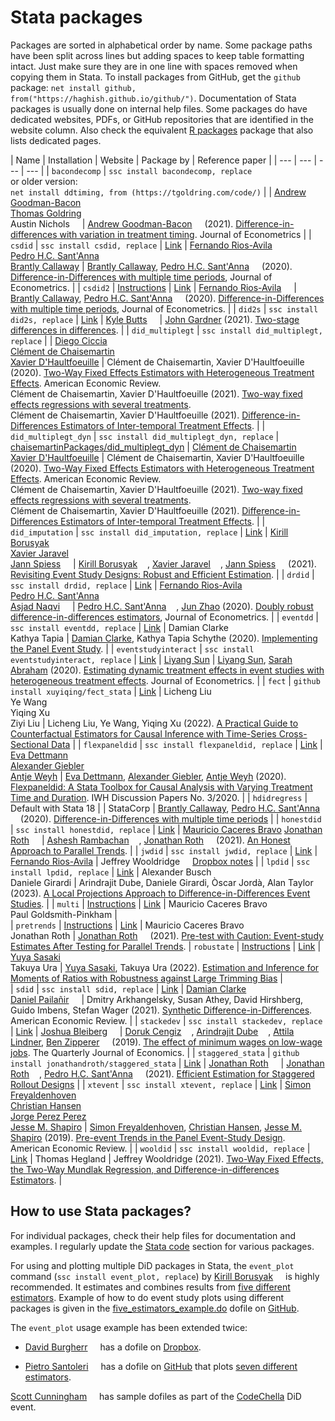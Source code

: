 <!--
---
layout: default
title: Stata packages
image: "../../../assets/images/DiD.png"
nav_order: 2
---
-->

# Stata packages

Packages are sorted in alphabetical order by name. Some package paths have been split across lines but adding spaces to keep table formatting intact. Just make sure they are in one line with spaces removed when copying them in Stata. To install packages from GitHub, get the `github` package: `net install github, from("https://haghish.github.io/github/")`. Documentation of Stata packages is usually done on internal help files. Some packages do have dedicated websites, PDFs, or GitHub repositories that are identified in the website column. Also check the equivalent [R packages](https://asjadnaqvi.github.io/DiD/docs/02_R/) package that also lists dedicated pages.

| Name | Installation | Website |   Package by | Reference paper |
| --- | --- | --- |   --- |
| `bacondecomp` | `ssc install bacondecomp, replace` <br> or older version: <br> `net install ddtiming, from (https://tgoldring.com/code/)`  |   | [Andrew Goodman-Bacon](http://goodman-bacon.com/) [<img width="12px" src="https://cdn.jsdelivr.net/npm/simple-icons@v5/icons/twitter.svg" />](https://twitter.com/agoodmanbacon) <br> [Thomas Goldring](https://tgoldring.com/) <br> Austin Nichols [<img width="12px" src="https://cdn.jsdelivr.net/npm/simple-icons@v5/icons/twitter.svg" />](https://twitter.com/AustnNchols) |   [Andrew Goodman-Bacon](http://goodman-bacon.com/) [<img width="12px" src="https://cdn.jsdelivr.net/npm/simple-icons@v5/icons/twitter.svg" />](https://twitter.com/agoodmanbacon) (2021). [Difference-in-differences with variation in treatment timing](https://www.sciencedirect.com/science/article/abs/pii/S0304407621001445). Journal of Econometrics |
| `csdid`   |  `ssc install csdid, replace`    | [Link](https://friosavila.github.io/playingwithstata/main_csdid.html)   | [Fernando Rios-Avila](https://friosavila.github.io/playingwithstata/index.html) [<img width="12px" src="https://cdn.jsdelivr.net/npm/simple-icons@v5/icons/twitter.svg" />](https://twitter.com/friosavila) <br> [Pedro H.C. Sant'Anna](https://pedrohcgs.github.io/) [<img width="12px" src="https://cdn.jsdelivr.net/npm/simple-icons@v5/icons/twitter.svg" />](https://twitter.com/pedrohcgs)  <br>  [Brantly Callaway](https://bcallaway11.github.io/)   |  [Brantly Callaway](https://bcallaway11.github.io/), [Pedro H.C. Sant'Anna](https://pedrohcgs.github.io/) [<img width="12px" src="https://cdn.jsdelivr.net/npm/simple-icons@v5/icons/twitter.svg" />](https://twitter.com/pedrohcgs) (2020). [Difference-in-Differences with multiple time periods](https://www.sciencedirect.com/science/article/abs/pii/S0304407620303948), Journal of Econometrics.  |
| `csdid2`   |  [Instructions](https://github.com/friosavila/stpackages/tree/main/csdid2)    | [Link](https://github.com/friosavila/stpackages/tree/main/csdid2)   | [Fernando Rios-Avila](https://friosavila.github.io/playingwithstata/index.html) [<img width="12px" src="https://cdn.jsdelivr.net/npm/simple-icons@v5/icons/twitter.svg" />](https://twitter.com/friosavila)   |  [Brantly Callaway](https://bcallaway11.github.io/), [Pedro H.C. Sant'Anna](https://pedrohcgs.github.io/) [<img width="12px" src="https://cdn.jsdelivr.net/npm/simple-icons@v5/icons/twitter.svg" />](https://twitter.com/pedrohcgs) (2020). [Difference-in-Differences with multiple time periods](https://www.sciencedirect.com/science/article/abs/pii/S0304407620303948), Journal of Econometrics.  |
| `did2s` |  `ssc install did2s, replace`     | [Link](https://github.com/kylebutts/did2s_stata)   | [Kyle Butts](https://kylebutts.com/) [<img width="12px" src="https://cdn.jsdelivr.net/npm/simple-icons@v5/icons/twitter.svg" />](https://twitter.com/kylefbutts) | [John Gardner](https://jrgcmu.github.io/) (2021). [Two-stage differences in differences](https://jrgcmu.github.io/2sdd_current.pdf). |
| `did_multiplegt` | `ssc install did_multiplegt, replace` |   |   [Diego Ciccia](https://github.com/DiegoCiccia) [<img width="12px" src="https://cdn.jsdelivr.net/npm/simple-icons@v5/icons/twitter.svg" />](https://twitter.com/diegociccia1)  <br> [Clément de Chaisemartin](https://sites.google.com/site/clementdechaisemartin/) [<img width="12px" src="https://cdn.jsdelivr.net/npm/simple-icons@v5/icons/twitter.svg" />](https://twitter.com/CdeChaisemartin) <br> [Xavier D'Haultfoeuille](https://faculty.crest.fr/xdhaultfoeuille/)  | Clément de Chaisemartin, Xavier D'Haultfoeuille (2020). [Two-Way Fixed Effects Estimators with Heterogeneous Treatment Effects](https://www.aeaweb.org/articles?id=10.1257/aer.20181169). American Economic Review. <br> Clément de Chaisemartin, Xavier D'Haultfoeuille (2021). [Two-way fixed effects regressions with several treatments](https://papers.ssrn.com/sol3/papers.cfm?abstract_id=3751060).  <br>  Clément de Chaisemartin, Xavier D'Haultfoeuille (2021). [Difference-in-Differences Estimators of Inter-temporal Treatment Effects](https://arxiv.org/abs/2007.04267). |
| `did_multiplegt_dyn` | `ssc install did_multiplegt_dyn, replace` |  [chaisemartinPackages/did_multiplegt_dyn](https://github.com/chaisemartinPackages/did_multiplegt_dyn/tree/main)    |   [Clément de Chaisemartin](https://sites.google.com/site/clementdechaisemartin/) [<img width="12px" src="https://cdn.jsdelivr.net/npm/simple-icons@v5/icons/twitter.svg" />](https://twitter.com/CdeChaisemartin) <br> [Xavier D'Haultfoeuille](https://faculty.crest.fr/xdhaultfoeuille/)  | Clément de Chaisemartin, Xavier D'Haultfoeuille (2020). [Two-Way Fixed Effects Estimators with Heterogeneous Treatment Effects](https://www.aeaweb.org/articles?id=10.1257/aer.20181169). American Economic Review. <br> Clément de Chaisemartin, Xavier D'Haultfoeuille (2021). [Two-way fixed effects regressions with several treatments](https://papers.ssrn.com/sol3/papers.cfm?abstract_id=3751060).  <br>  Clément de Chaisemartin, Xavier D'Haultfoeuille (2021). [Difference-in-Differences Estimators of Inter-temporal Treatment Effects](https://arxiv.org/abs/2007.04267). |
| `did_imputation` | `ssc install did_imputation, replace` | [Link](https://github.com/borusyak/did_imputation)   |  [Kirill Borusyak](https://sites.google.com/view/borusyak/home) [<img width="12px" src="https://cdn.jsdelivr.net/npm/simple-icons@v5/icons/twitter.svg" />](https://twitter.com/borusyak) <br> [Xavier Jaravel](https://www.lse.ac.uk/economics/people/faculty/xavier-jaravel) [<img width="12px" src="https://cdn.jsdelivr.net/npm/simple-icons@v5/icons/twitter.svg" />](https://twitter.com/XJaravel) <br> [Jann Spiess](https://www.gsb.stanford.edu/faculty-research/faculty/jann-spiess) [<img width="12px" src="https://cdn.jsdelivr.net/npm/simple-icons@v5/icons/twitter.svg" />](https://twitter.com/jannspiess)  |   [Kirill Borusyak](https://sites.google.com/view/borusyak/home) [<img width="12px" src="https://cdn.jsdelivr.net/npm/simple-icons@v5/icons/twitter.svg" />](https://twitter.com/borusyak), [Xavier Jaravel](https://www.lse.ac.uk/economics/people/faculty/xavier-jaravel) [<img width="12px" src="https://cdn.jsdelivr.net/npm/simple-icons@v5/icons/twitter.svg" />](https://twitter.com/XJaravel), [Jann Spiess](https://www.gsb.stanford.edu/faculty-research/faculty/jann-spiess) [<img width="12px" src="https://cdn.jsdelivr.net/npm/simple-icons@v5/icons/twitter.svg" />](https://twitter.com/jannspiess) (2021). [Revisiting Event Study Designs: Robust and Efficient Estimation](https://www.google.com/url?q=https%3A%2F%2Fwww.dropbox.com%2Fs%2Fy92mmyndlbkufo1%2FDraft_RobustAndEfficient.pdf%3Fraw%3D1&sa=D&sntz=1&usg=AFQjCNGGDRt4xPz3hCXhTWxchHJWh-1m_Q). |
| `drdid`   | `ssc install drdid, replace`    | [Link](https://friosavila.github.io/playingwithstata/main_drdid.html)   | [Fernando Rios-Avila](https://friosavila.github.io/playingwithstata/index.html) [<img width="12px" src="https://cdn.jsdelivr.net/npm/simple-icons@v5/icons/twitter.svg" />](https://twitter.com/friosavila) <br> [Pedro H.C. Sant'Anna](https://pedrohcgs.github.io/) [<img width="12px" src="https://cdn.jsdelivr.net/npm/simple-icons@v5/icons/twitter.svg" />](https://twitter.com/pedrohcgs) <br> [Asjad Naqvi](https://github.com/asjadnaqvi) [<img width="12px" src="https://cdn.jsdelivr.net/npm/simple-icons@v5/icons/twitter.svg" />](https://twitter.com/asjadnaqvi) |  [Pedro H.C. Sant'Anna](https://pedrohcgs.github.io/) [<img width="12px" src="https://cdn.jsdelivr.net/npm/simple-icons@v5/icons/twitter.svg" />](https://twitter.com/pedrohcgs), [Jun Zhao](https://www.junbeanzhao.com/) (2020). [Doubly robust difference-in-differences estimators](https://www.sciencedirect.com/science/article/abs/pii/S0304407620301901), Journal of Econometrics.  |
| `eventdd`  | `ssc install eventdd, replace` | [Link](https://www.damianclarke.net/computation/)   | Damian Clarke <br> Kathya Tapia | [Damian Clarke](http://www.damianclarke.net/), Kathya Tapia Schythe (2020). [Implementing the Panel Event Study](http://ftp.iza.org/dp13524.pdf). |
| `eventstudyinteract` | `ssc install eventstudyinteract, replace`  | [Link](https://github.com/lsun20/EventStudyInteract)  | [Liyang Sun](http://economics.mit.edu/grad/lsun20) |   [Liyang Sun](http://economics.mit.edu/grad/lsun20), [Sarah Abraham](https://www.cornerstone.com/Staff/Sarah-Abraham#) (2020). [Estimating dynamic treatment effects in event studies with heterogeneous treatment effects](https://www.sciencedirect.com/science/article/abs/pii/S030440762030378X). Journal of Econometrics. |
| `fect`  | `github install xuyiqing/fect_stata` |  [Link](https://github.com/xuyiqing/fect_stata)  |  Licheng Liu <br> Ye Wang <br> Yiqing Xu <br> Ziyi Liu    | Licheng Liu, Ye Wang, Yiqing Xu  (2022). [A Practical Guide to Counterfactual Estimators for Causal Inference with Time-Series Cross-Sectional Data](https://papers.ssrn.com/abstract=3555463) |
| `flexpaneldid` | `ssc install flexpaneldid, replace`   |  [Link](https://papers.ssrn.com/sol3/papers.cfm?abstract_id=3692458)   | [Eva Dettmann](https://www.iwh-halle.de/en/about-the-iwh/team/detail/eva-dettmann/) <br> [Alexander Giebler](https://www.iwh-halle.de/ueber-das-iwh/team/detail/alexander-giebler/) <br> [Antje Weyh](https://www.iab.de/754/section.aspx/Mitarbeiter/359)   | [Eva Dettmann](https://www.iwh-halle.de/en/about-the-iwh/team/detail/eva-dettmann/), [Alexander Giebler](https://www.iwh-halle.de/ueber-das-iwh/team/detail/alexander-giebler/), [Antje Weyh](https://www.iab.de/754/section.aspx/Mitarbeiter/359) (2020). [Flexpaneldid: A Stata Toolbox for Causal Analysis with Varying Treatment Time and Duration](https://papers.ssrn.com/sol3/papers.cfm?abstract_id=3692458). IWH Discussion Papers No. 3/2020. |
| `hdidregress`  | Default with Stata 18 |    |  StataCorp | [Brantly Callaway](https://bcallaway11.github.io/), [Pedro H.C. Sant'Anna](https://pedrohcgs.github.io/) [<img width="12px" src="https://cdn.jsdelivr.net/npm/simple-icons@v5/icons/twitter.svg" />](https://twitter.com/pedrohcgs) (2020). [Difference-in-Differences with multiple time periods](https://www.sciencedirect.com/science/article/abs/pii/S0304407620303948) |
| `honestdid`  | `ssc install honestdid, replace` | [Link](https://github.com/mcaceresb/stata-honestdid)   | [Mauricio Caceres Bravo](https://github.com/mcaceresb)   [Jonathan Roth](https://jonathandroth.github.io/) [<img width="12px" src="https://cdn.jsdelivr.net/npm/simple-icons@v5/icons/twitter.svg" />](https://twitter.com/jondr44)   |   [Ashesh Rambachan](https://asheshrambachan.github.io/) [<img width="12px" src="https://cdn.jsdelivr.net/npm/simple-icons@v5/icons/twitter.svg" />](https://twitter.com/asheshrambachan), [Jonathan Roth](https://jonathandroth.github.io/) [<img width="12px" src="https://cdn.jsdelivr.net/npm/simple-icons@v5/icons/twitter.svg" />](https://twitter.com/jondr44) (2021). [An Honest Approach to Parallel Trends](https://asheshrambachan.github.io/assets/files/hpt-draft.pdf).       |
| `jwdid`  | `ssc install jwdid, replace` | [Link](https://friosavila.github.io/playingwithstata/main_jwdid.html)   | [Fernando Rios-Avila](https://friosavila.github.io/playingwithstata/index.html) | Jeffrey Wooldridge [<img width="12px" src="https://cdn.jsdelivr.net/npm/simple-icons@v5/icons/twitter.svg" />](https://twitter.com/jmwooldridge) [Dropbox notes](https://www.dropbox.com/sh/zj91darudf2fica/AADj_jaf5ZuS1muobgsnxS6Za?dl=0)  |
| `lpdid`  | `ssc install lpdid, replace` | [Link](https://github.com/danielegirardi/lpdid)   |  Alexander Busch <br> Daniele Girardi | Arindrajit Dube, Daniele Girardi, Òscar Jordà, Alan Taylor  (2023). [A Local Projections Approach to Difference-in-Differences Event Studies](https://www.nber.org/papers/w31184). |
| `multi`  | [Instructions](https://github.com/gphk-metrics/stata-multee) | [Link](https://github.com/gphk-metrics/stata-multe)   | Mauricio Caceres Bravo <br> Paul Goldsmith-Pinkham |  
| `pretrends`  | [Instructions](https://github.com/mcaceresb/stata-pretrends) | [Link](https://github.com/mcaceresb/stata-pretrends)   | Mauricio Caceres Bravo <br> Jonathan Roth |  [Jonathan Roth](https://jonathandroth.github.io/) [<img width="12px" src="https://cdn.jsdelivr.net/npm/simple-icons@v5/icons/twitter.svg" />](https://twitter.com/jondr44) (2021). [Pre-test with Caution: Event-study Estimates After Testing for Parallel Trends](https://jonathandroth.github.io/assets/files/roth_pretrends_testing.pdf).
| `robustate`  | [Instructions](https://sites.google.com/site/yuyasasaki/Home/stata/stata-command-robustate) | [Link](https://sites.google.com/site/yuyasasaki/Home/stata/stata-command-robustate) |  [Yuya Sasaki](https://sites.google.com/site/yuyasasaki/Home) <br> Takuya Ura  | [Yuya Sasaki](https://sites.google.com/site/yuyasasaki/Home), Takuya Ura (2022). [Estimation and Inference for Moments of Ratios with Robustness against Large Trimming Bias](https://www.cambridge.org/core/journals/econometric-theory/article/abs/estimation-and-inference-for-moments-of-ratios-with-robustness-against-large-trimming-bias/6505FD01751EE01FEFFD34071C873FB6) |  
| `sdid`  | `ssc install sdid, replace` | [Link](https://github.com/Daniel-Pailanir/sdid)   | [Damian Clarke](https://www.damianclarke.net/) <br> [Daniel Pailañir](https://daniel-pailanir.github.io/) [<img width="12px" src="https://cdn.jsdelivr.net/npm/simple-icons@v5/icons/twitter.svg" />](https://twitter.com/DanielPailanir) | Dmitry Arkhangelsky, Susan Athey, David Hirshberg, Guido Imbens, Stefan Wager (2021). [Synthetic Difference-in-Differences](https://www.aeaweb.org/articles?id=10.1257/aer.20190159). American Economic Review. | 
| `stackedev` | `ssc install stackedev, replace`    | [Link](https://github.com/joshbleiberg/stackedev)  | [Joshua Bleiberg](https://sites.google.com/view/joshbleiberg) [<img width="12px" src="https://cdn.jsdelivr.net/npm/simple-icons@v5/icons/twitter.svg" />](https://twitter.com/JoshBleiberg) | [Doruk Cengiz](https://dorukcengiz.netlify.app/) [<img width="12px" src="https://cdn.jsdelivr.net/npm/simple-icons@v5/icons/twitter.svg" />](https://twitter.com/dcdorukcengiz), [Arindrajit Dube](https://arindube.com/) [<img width="12px" src="https://cdn.jsdelivr.net/npm/simple-icons@v5/icons/twitter.svg" />](https://twitter.com/arindube), [Attila Lindner](https://sites.google.com/site/attilalindner/), [Ben Zipperer](https://www.epi.org/people/ben-zipperer/) [<img width="12px" src="https://cdn.jsdelivr.net/npm/simple-icons@v5/icons/twitter.svg" />](https://twitter.com/benzipperer) (2019). [The effect of minimum wages on low-wage jobs](https://academic.oup.com/qje/article/134/3/1405/5484905). The Quarterly Journal of Economics.    |
| `staggered_stata`  | `github install jonathandroth/staggered_stata`  | [Link](https://github.com/jonathandroth/staggered#stata-implementation)  | [Jonathan Roth](https://jonathandroth.github.io/) [<img width="12px" src="https://cdn.jsdelivr.net/npm/simple-icons@v5/icons/twitter.svg" />](https://twitter.com/jondr44)   | [Jonathan Roth](https://jonathandroth.github.io/) [<img width="12px" src="https://cdn.jsdelivr.net/npm/simple-icons@v5/icons/twitter.svg" />](https://twitter.com/jondr44), [Pedro H.C. Sant'Anna](https://pedrohcgs.github.io/) [<img width="12px" src="https://cdn.jsdelivr.net/npm/simple-icons@v5/icons/twitter.svg" />](https://twitter.com/pedrohcgs) (2021). [Efficient Estimation for Staggered Rollout Designs](https://arxiv.org/pdf/2102.01291.pdf)    |
| `xtevent` | `ssc install xtevent, replace`   | [Link](https://www.nber.org/papers/w29170)   | [Simon Freyaldenhoven](https://simonfreyaldenhoven.github.io/) <br> [Christian Hansen](https://voices.uchicago.edu/christianhansen/) <br> [Jorge Perez Perez](https://jorgeperezperez.com/) [<img width="12px" src="https://cdn.jsdelivr.net/npm/simple-icons@v5/icons/twitter.svg" />](https://twitter.com/jorpppp) <br>  [Jesse M. Shapiro](https://www.brown.edu/Research/Shapiro/)  | [Simon Freyaldenhoven](https://simonfreyaldenhoven.github.io/), [Christian Hansen](https://voices.uchicago.edu/christianhansen/), [Jesse M. Shapiro](https://www.brown.edu/Research/Shapiro/) (2019). [Pre-event Trends in the Panel Event-Study Design](https://www.aeaweb.org/articles?id=10.1257/aer.20180609). American Economic Review. |
| `wooldid`  | `ssc install wooldid, replace` | [Link](https://github.com/thegland/wooldid)   |  Thomas Hegland | Jeffrey Wooldridge (2021). [Two-Way Fixed Effects, the Two-Way Mundlak Regression, and Difference-in-differences Estimators](https://papers.ssrn.com/sol3/papers.cfm?abstract_id=3906345). |


## How to use Stata packages?

For individual packages, check their help files for documentation and examples. I regularly update the [Stata code](https://asjadnaqvi.github.io/DiD/docs/code) section for various packages.

For using and plotting multiple DiD packages in Stata, the `event_plot` command (`ssc install event_plot, replace`) by [Kirill Borusyak](https://sites.google.com/view/borusyak/home) [<img width="12px" src="https://cdn.jsdelivr.net/npm/simple-icons@v5/icons/twitter.svg" />](https://twitter.com/borusyak) is highly recommended. It estimates and combines results from [five different estimators](https://github.com/borusyak/did_imputation/blob/main/five_estimators_example.png). Example of how to do event study plots using different packages is given in the [five_estimators_example.do](https://github.com/borusyak/did_imputation/blob/main/five_estimators_example.do) dofile on [GitHub](https://github.com/borusyak/did_imputation).

The `event_plot` usage example has been extended twice:

* [David Burgherr](https://www.lse.ac.uk/International-Inequalities/People/David-Burgherr) [<img width="12px" src="https://cdn.jsdelivr.net/npm/simple-icons@v5/icons/twitter.svg" />](https://twitter.com/d_burgherr) has a dofile on [Dropbox](https://www.dropbox.com/s/p5i94ryf4h9o335/five_estimators_example_adapted.do?dl=0).

* [Pietro Santoleri](https://pietrosantoleri.github.io/) [<img width="12px" src="https://cdn.jsdelivr.net/npm/simple-icons@v5/icons/twitter.svg" />](https://twitter.com/santpietro) has a dofile on [GitHub](https://github.com/pietrosantoleri/staggered_did) that plots [seven different estimators](https://github.com/pietrosantoleri/staggered_did/blob/main/output/seven_estimators_example_allt.png).


[Scott Cunningham](https://www.scunning.com/) [<img width="12px" src="https://cdn.jsdelivr.net/npm/simple-icons@v5/icons/twitter.svg" />](https://twitter.com/causalinf) has sample dofiles as part of the [CodeChella](https://github.com/scunning1975/codechella) DiD event.